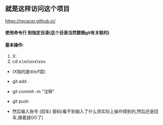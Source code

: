 就是这样访问这个项目
-

https://recacer.github.io/

#### 使用命令行 到指定目录(这个目录当然要跟git有关联的) 
#### 基本操作:
1. X: 
2. cd x:\xx\xxx\xxx 
* (X指的是d/e/f盘)

* git add .
* git commit -m "注释"
* git push
* 然后输入账号 (回车) 密码(看不到输入了什么但实际上操作得到的,然后还是回车,跟着就GG了)
